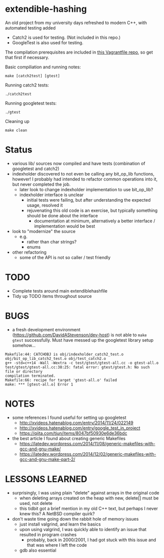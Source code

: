# extendible-hashing
An old project from my university days refreshed to modern C++, with automated testing added

- Catch2 is used for testing. (Not included in this repo.)
- GoogleTest is also used for testing.

The compilation prerequisites are included in [this Vagrantfile repo](https://github.com/DavidAStevenson/dev-host "dev-host"), so get that first if necessary.

Basic compiliation and running notes:
```
make [catch2test] [gtest]
```
Running catch2 tests:
```
./catch2test
```
Running googletest tests:
```
./gtest
```
Cleaning up
```
make clean
```

# Status
- various lib/ sources now compiled and have tests (combination of googletest and catch2)
- indexholder discovered to not even be calling any bit_op_lib functions, however! I probably had intended to refactor common operations into it, but never completed the job.
  - later look to change indexholder implementation to use bit_op_lib?
  - indexholder interface is unclear
    - initial tests were failing, but after understanding the expected usage, resolved it
	- rejuvenating this old code is an exercise, but typically something should be done about the interface
	  - documentation at minimum, alternatively a better interface / implementation would be best
- look to "modernize" the source
  - e.g. 
  	- <string> rather than char strings? 
	- enums
- other refactoring
  - some of the API is not so caller / test friendly

# TODO
- Complete tests around main extendiblehashfile
- Tidy up TODO items throughout source

# BUGS
- a fresh development environment (https://github.com/DavidAStevenson/dev-host) is not able to `make gtest` successfully. Must have messed up the googletest library setup somehow...
```
Makefile:44: CATCHOBJ is obj/indexholder_catch2_test.o obj/bit_op_lib_catch2_test.o obj/test_catch2.o
g++ -std=c++14 -Wall -Wextra -c test/gtest/gtest-all.cc -o gtest-all.o
test/gtest/gtest-all.cc:38:25: fatal error: gtest/gtest.h: No such file or directory
compilation terminated.
Makefile:66: recipe for target 'gtest-all.o' failed
make: *** [gtest-all.o] Error 1
```

# NOTES
- some references I found useful for setting up googletest
  - http://xvideos.hatenablog.com/entry/2014/11/24/022149
  - http://xvideos.hatenablog.com/entry/google_test_in_project
  - https://qiita.com/tjun/items/8047bf50930e6de36bdc
- the best article I found about creating generic Makefiles
  - https://latedev.wordpress.com/2014/11/08/generic-makefiles-with-gcc-and-gnu-make/
  - https://latedev.wordpress.com/2014/12/02/generic-makefiles-with-gcc-and-gnu-make-part-2/

# LESSONS LEARNED
- surprisingly, I was using plain "delete" against arrays in the original code
  - when deleting arrays created on the heap with new, delete[] must be used, not delete
  - this tidbit got a brief mention in my old C++ text, but perhaps I never knew this? A NetBSD compiler quirk?
- don't waste time going down the rabbit hole of memory issues
  - just install valgrind, and learn the basics
  - upon using valgrind, I was quickly able to identify an issue that resulted in program crashes
  	- probably, back in 2000/2001, I had got stuck with this issue and that was where I left the code
  - gdb also essential
